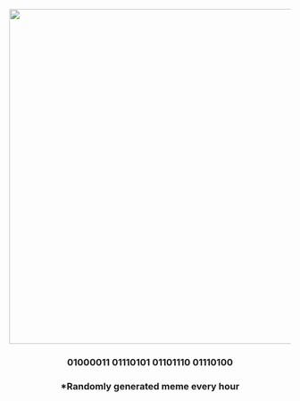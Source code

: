 <p align="center">
        <img src="https://i.imgur.com/kzwfiuR.jpg" width="600" height="600">
        </p>
        <h3 align="center">01000011 01110101 01101110 01110100</h3>
        <h3 align="center">*Randomly generated meme every hour</h3>
    